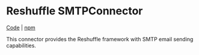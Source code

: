 # Reshuffle SMTPConnector
[Code](https://github.com/reshufflehq/reshuffle-smtp-connector) |  [npm](https://www.npmjs.com/package/reshuffle-smtp-connector)

This connector provides the Reshuffle framework with SMTP email sending capabilities.
